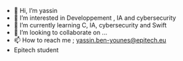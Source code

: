 - 👋 Hi, I’m yassin
- 👀 I’m interested in Developpement , IA and cybersecurity
- 🌱 I’m currently learning C, IA, cybersecurity and Swift
- 💞️ I’m looking to collaborate on ...
- 📫 How to reach me ; yassin.ben-younes@epitech.eu
- Epitech student

<!---
ysktn/ysktn is a ✨ special ✨ repository because its `README.md` (this file) appears on your GitHub profile.
You can click the Preview link to take a look at your changes.
--->
